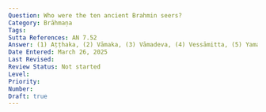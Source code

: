 ```yaml
---
Question: Who were the ten ancient Brahmin seers?
Category: Brāhmaṇa
Tags:
Sutta References: AN 7.52
Answer: (1) Aṭṭhaka, (2) Vāmaka, (3) Vāmadeva, (4) Vessāmitta, (5) Yamataggi, (6) Aṅgīrasa, (7) Bhāradvāja, (8) Vāseṭṭha, (9) Kassapa, (10) Bhagu.
Date Entered: March 26, 2025
Last Revised:
Review Status: Not started
Level: 
Priority: 
Number: 
Draft: true
---
```

